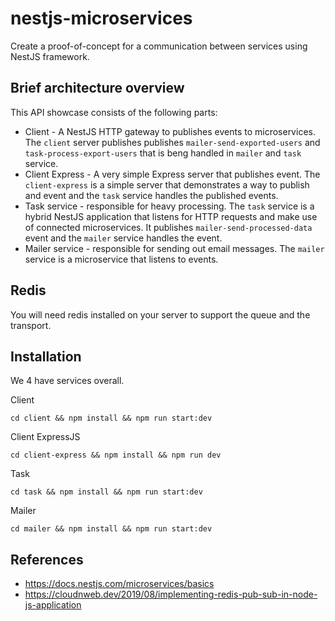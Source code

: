 # nestjs-microservices

Create a proof-of-concept for a communication between services using NestJS framework.

## Brief architecture overview

This API showcase consists of the following parts:

- Client - A NestJS HTTP gateway to publishes events to microservices. The `client` server publishes publishes `mailer-send-exported-users` and `task-process-export-users` that is beng handled in `mailer` and `task` service.
- Client Express - A very simple Express server that publishes event. The `client-express` is a simple server that demonstrates a way to publish and event and the `task` service handles the published events.
- Task service - responsible for heavy processing. The `task` service is a hybrid NestJS application that listens for HTTP requests and make use of connected microservices. It publishes `mailer-send-processed-data` event and the `mailer` service handles the event.
- Mailer service - responsible for sending out email messages. The `mailer` service is a microservice that listens to events.

## Redis

You will need redis installed on your server to support the queue and the transport.

## Installation

We 4 have services overall.

Client

```
cd client && npm install && npm run start:dev
```

Client ExpressJS

```
cd client-express && npm install && npm run dev
```

Task

```
cd task && npm install && npm run start:dev
```

Mailer

```
cd mailer && npm install && npm run start:dev
```


## References
- https://docs.nestjs.com/microservices/basics
- https://cloudnweb.dev/2019/08/implementing-redis-pub-sub-in-node-js-application
